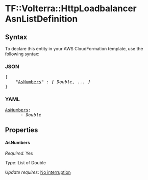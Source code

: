 # TF::Volterra::HttpLoadbalancer AsnListDefinition

## Syntax

To declare this entity in your AWS CloudFormation template, use the following syntax:

### JSON

<pre>
{
    "<a href="#asnumbers" title="AsNumbers">AsNumbers</a>" : <i>[ Double, ... ]</i>
}
</pre>

### YAML

<pre>
<a href="#asnumbers" title="AsNumbers">AsNumbers</a>: <i>
      - Double</i>
</pre>

## Properties

#### AsNumbers

_Required_: Yes

_Type_: List of Double

_Update requires_: [No interruption](https://docs.aws.amazon.com/AWSCloudFormation/latest/UserGuide/using-cfn-updating-stacks-update-behaviors.html#update-no-interrupt)


